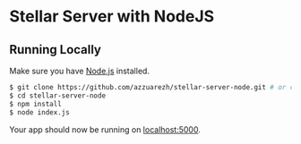 # Stellar Server with NodeJS

## Running Locally

Make sure you have [Node.js](http://nodejs.org/) installed.

```sh
$ git clone https://github.com/azzuarezh/stellar-server-node.git # or clone your own fork
$ cd stellar-server-node
$ npm install
$ node index.js
```

Your app should now be running on [localhost:5000](http://localhost:5000/).
